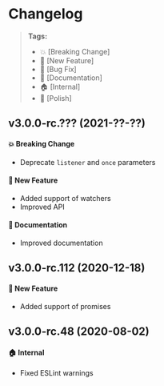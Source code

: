 Changelog
=========

> **Tags:**
> - :boom:       [Breaking Change]
> - :rocket:     [New Feature]
> - :bug:        [Bug Fix]
> - :memo:       [Documentation]
> - :house:      [Internal]
> - :nail_care:  [Polish]

## v3.0.0-rc.??? (2021-??-??)

#### :boom: Breaking Change

* Deprecate `listener` and `once` parameters

#### :rocket: New Feature

* Added support of watchers
* Improved API

#### :memo: Documentation

* Improved documentation

## v3.0.0-rc.112 (2020-12-18)

#### :rocket: New Feature

* Added support of promises

## v3.0.0-rc.48 (2020-08-02)

#### :house: Internal

* Fixed ESLint warnings
